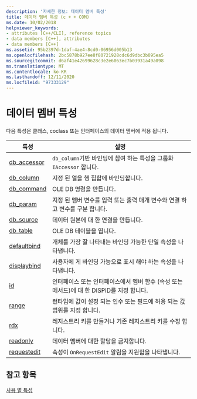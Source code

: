 ```yaml
---
description: '자세한 정보: 데이터 멤버 특성'
title: 데이터 멤버 특성 (c + + COM)
ms.date: 10/02/2018
helpviewer_keywords:
- attributes [C++/CLI], reference topics
- data members [C++], attributes
- data members [C++]
ms.assetid: 95b2397d-1daf-4ae4-8cd0-06956d005b13
ms.openlocfilehash: 2bc5878b927ee8f80721928cdc6d9dbc3b095ea5
ms.sourcegitcommit: d6af41e42699628c3e2e6063ec7b03931a49a098
ms.translationtype: MT
ms.contentlocale: ko-KR
ms.lasthandoff: 12/11/2020
ms.locfileid: "97333129"
---
```

# <a name="data-member-attributes"></a>데이터 멤버 특성

다음 특성은 클래스, coclass 또는 인터페이스의 데이터 멤버에 적용 됩니다.

|특성|설명|
|---------------|-----------------|
|[db_accessor](db-accessor.md)|`db_column`기반 바인딩에 참여 하는 특성을 그룹화 `IAccessor` 합니다.|
|[db_column](db-column.md)|지정 된 열을 행 집합에 바인딩합니다.|
|[db_command](db-command.md)|OLE DB 명령을 만듭니다.|
|[db_param](db-param.md)|지정 된 멤버 변수를 입력 또는 출력 매개 변수와 연결 하 고 변수를 구분 합니다.|
|[db_source](db-source.md)|데이터 원본에 대 한 연결을 만듭니다.|
|[db_table](db-table.md)|OLE DB 테이블을 엽니다.|
|[defaultbind](defaultbind.md)|개체를 가장 잘 나타내는 바인딩 가능한 단일 속성을 나타냅니다.|
|[displaybind](displaybind.md)|사용자에 게 바인딩 가능으로 표시 해야 하는 속성을 나타냅니다.|
|[id](id.md)|인터페이스 또는 인터페이스에서 멤버 함수 (속성 또는 메서드)에 대 한 DISPID를 지정 합니다.|
|[range](range-cpp.md)|런타임에 값이 설정 되는 인수 또는 필드에 허용 되는 값 범위를 지정 합니다.|
|[rdx](rdx.md)|레지스트리 키를 만들거나 기존 레지스트리 키를 수정 합니다.|
|[readonly](readonly-cpp.md)|데이터 멤버에 대한 할당을 금지합니다.|
|[requestedit](requestedit.md)|속성이 `OnRequestEdit` 알림을 지원함을 나타냅니다.|

## <a name="see-also"></a>참고 항목

[사용 별 특성](attributes-by-usage.md)
